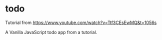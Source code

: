 # todo
Tutorial from https://www.youtube.com/watch?v=Ttf3CEsEwMQ&t=1056s


A Vanilla JavaScript todo app from a tutorial.
